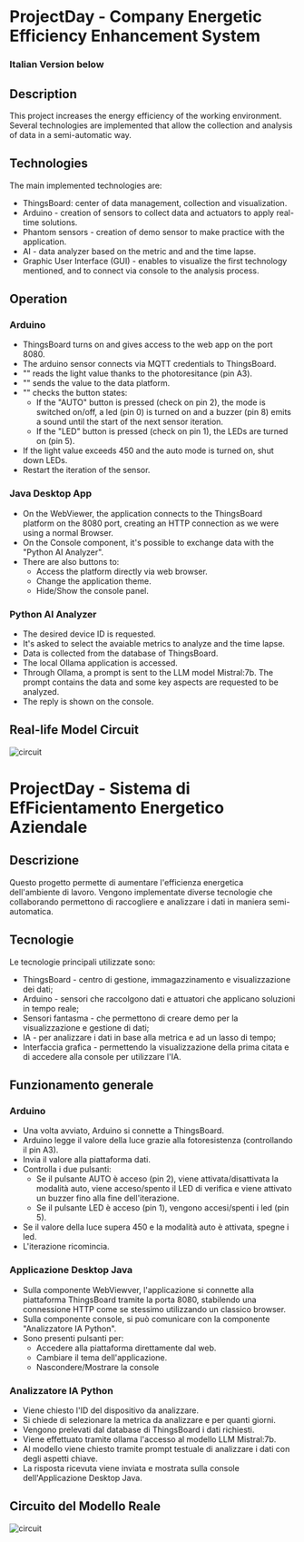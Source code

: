 # ProjectDay - Company Energetic Efficiency Enhancement System
### Italian Version below

## Description

This project increases the energy efficiency of the working environment. Several technologies are implemented that allow the collection and analysis of data in a semi-automatic way.

## Technologies

The main implemented technologies are:
<ul>
    <li>ThingsBoard: center of data management, collection and visualization.</li>
    <li>Arduino - creation of sensors to collect data and actuators to apply real-time solutions.</li>
    <li>Phantom sensors - creation of demo sensor to make practice with the application.</li>
    <li>AI - data analyzer based on the metric and and the time lapse.</li>
    <li>Graphic User Interface (GUI) - enables to visualize the first technology mentioned, and to connect via console to the analysis process.</li>
</ul>

## Operation

### Arduino

<ul>
    <li>ThingsBoard turns on and gives access to the web app on the port 8080.</li>
    <li>The arduino sensor connects via MQTT credentials to ThingsBoard.</li>
    <li>"" reads the light value thanks to the photoresitance (pin A3).</li>
    <li>"" sends the value to the data platform.</li>
    <li>"" checks the button states:
        <ul>
            <li>If the "AUTO" button is pressed (check on pin 2), the mode is switched on/off, a led (pin 0) is turned on and a buzzer (pin 8) emits a sound until the start of the next sensor iteration.</li>
            <li>If the "LED" button is pressed (check on pin 1), the LEDs are turned on (pin 5).
        </ul>
    </li>
    <li>If the light value exceeds 450 and the auto mode is turned on, shut down LEDs.</li>
    <li>Restart the iteration of the sensor.</li>
</ul>

### Java Desktop App

<ul>
    <li>On the WebViewer, the application connects to the ThingsBoard platform on the 8080 port, creating an HTTP connection as we were using a normal Browser.</li>
    <li>On the Console component, it's possible to exchange data with the "Python AI Analyzer".</li>
    <li>There are also buttons to:
        <ul>
            <li>Access the platform directly via web browser.</li>
            <li>Change the application theme.</li>
            <li>Hide/Show the console panel.</li>
        </ul>
    </li>
</ul>

### Python AI Analyzer

<ul>
    <li>The desired device ID is requested.</li>
    <li>It's asked to select the avaiable metrics to analyze and the time lapse.</li>
    <li>Data is collected from the database of ThingsBoard.</li>
    <li>The local Ollama application is accessed.</li>
    <li>Through Ollama, a prompt is sent to the LLM model Mistral:7b. The prompt contains the data and some key aspects are requested to be analyzed.</li>
    <li>The reply is shown on the console.</li>
</ul>

## Real-life Model Circuit

![circuit](https://github.com/user-attachments/assets/bca92431-5202-4c54-b24f-d2595b3f0679)



# ProjectDay - Sistema di EfFicientamento Energetico Aziendale

## Descrizione

Questo progetto permette di aumentare l'efficienza energetica dell'ambiente di lavoro. Vengono implementate diverse tecnologie che collaborando permettono di raccogliere e analizzare i dati in maniera semi-automatica.

## Tecnologie

Le tecnologie principali utilizzate sono:
<ul>
    <li>ThingsBoard - centro di gestione, immagazzinamento e visualizzazione dei dati;</li>
    <li>Arduino - sensori che raccolgono dati e attuatori che applicano soluzioni in tempo reale;</li>
    <li>Sensori fantasma - che permettono di creare demo per la visualizzazione e gestione di dati;</li>
    <li>IA - per analizzare i dati in base alla metrica e ad un lasso di tempo;</li>
    <li>Interfaccia grafica - permettendo la visualizzazione della prima citata e di accedere alla console per utilizzare l'IA.</li>
</ul>

## Funzionamento generale

### Arduino

<ul>
    <li>Una volta avviato, Arduino si connette a ThingsBoard.</li>
    <li>Arduino legge il valore della luce grazie alla fotoresistenza (controllando il pin A3).</li>
    <li>Invia il valore alla piattaforma dati.</li>
    <li>Controlla i due pulsanti:
        <ul>
            <li>Se il pulsante AUTO è acceso (pin 2), viene attivata/disattivata la modalità auto, viene acceso/spento il LED di verifica e viene attivato un buzzer fino alla fine dell'iterazione.</li>
            <li>Se il pulsante LED è acceso (pin 1), vengono accesi/spenti i led (pin 5).</li>
        </ul>
    </li>
    <li>Se il valore della luce supera 450 e la modalità auto è attivata, spegne i led.</li>
    <li>L'iterazione ricomincia.</li>
</ul>

### Applicazione Desktop Java

<ul>
    <li>Sulla componente WebViewver, l'applicazione si connette alla piattaforma ThingsBoard tramite la porta 8080, stabilendo una connessione HTTP come se stessimo utilizzando un classico browser.</li>
    <li>Sulla componente console, si può comunicare con la componente "Analizzatore IA Python".</li>
    <li>Sono presenti pulsanti per:
        <ul>
            <li>Accedere alla piattaforma direttamente dal web.</li>
            <li>Cambiare il tema dell'applicazione.</li>
            <li>Nascondere/Mostrare la console</li>
        </ul>
    </li>
</ul>

### Analizzatore IA Python

<ul>
    <li>Viene chiesto l'ID del dispositivo da analizzare.</li>
    <li>Si chiede di selezionare la metrica da analizzare e per quanti giorni.</li>
    <li>Vengono prelevati dal database di ThingsBoard i dati richiesti.</li>
    <li>Viene effettuato tramite ollama l'accesso al modello LLM Mistral:7b.</li>
    <li>Al modello viene chiesto tramite prompt testuale di analizzare i dati con degli aspetti chiave.</li>
    <li>La risposta ricevuta viene inviata e mostrata sulla console dell'Applicazione Desktop Java.</li>
</ul>

## Circuito del Modello Reale

![circuit](https://github.com/user-attachments/assets/bca92431-5202-4c54-b24f-d2595b3f0679)


